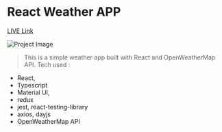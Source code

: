 # React  Weather APP
[LIVE Link](https://react-ts-weather-app-lyart.vercel.app/)

![Project Image](https://dev-to-uploads.s3.amazonaws.com/uploads/articles/gxqbs0ht53zebe4dzoma.png)

> This is a simple weather app built with React and OpenWeatherMap API. Tech used :

* React,
* Typescript
* Material UI,
* redux
* jest, react-testing-library
* axios, dayjs
* OpenWeatherMap API
